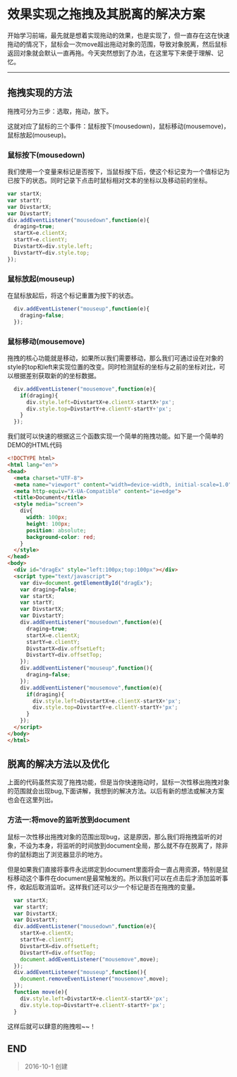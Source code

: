 # 效果实现之拖拽及其脱离的解决方案

开始学习前端，最先就是想着实现拖动的效果，也是实现了，但一直存在这在快速拖动的情况下，鼠标会一次move超出拖动对象的范围，导致对象脱离，然后鼠标返回对象就会默认一直再拖。今天突然想到了办法，在这里写下来便于理解、记忆。

---
## 拖拽实现的方法

拖拽可分为三步：选取，拖动，放下。

这就对应了鼠标的三个事件：鼠标按下(mousedown)，鼠标移动(mousemove)，鼠标放起(mouseup)。

### 鼠标按下(mousedown)

我们使用一个变量来标记是否按下，当鼠标按下后，使这个标记变为一个值标记为已按下的状态。同时记录下点击时鼠标相对文本的坐标以及移动前的坐标。

``` javascript
var startX;
var startY;
var DivstartX;
var DivstartY;
div.addEventListener("mousedown",function(e){
  draging=true;
  startX=e.clientX;
  startY=e.clientY;
  DivstartX=div.style.left;
  DivstartY=div.style.top;
});
```

### 鼠标放起(mouseup)

在鼠标放起后，将这个标记重置为按下的状态。

``` javascript
  div.addEventListener("mouseup",function(e){
    draging=false;
  });
```

### 鼠标移动(mousemove)

拖拽的核心功能就是移动，如果所以我们需要移动，那么我们可通过设在对象的style的top和left来实现位置的改变。同时检测鼠标的坐标与之前的坐标对比，可以根据差别获取新的的坐标数据。

``` javascript
  div.addEventListener("mousemove",function(e){
    if(draging){
      div.style.left=DivstartX+e.clientX-startX+'px';
      div.style.top=DivstartY+e.clientY-startY+'px';
    }
  });
```

我们就可以快速的根据这三个函数实现一个简单的拖拽功能。如下是一个简单的DEMO的HTML代码

``` html
<!DOCTYPE html>
<html lang="en">
<head>
  <meta charset="UTF-8">
  <meta name="viewport" content="width=device-width, initial-scale=1.0">
  <meta http-equiv="X-UA-Compatible" content="ie=edge">
  <title>Document</title>
  <style media="screen">
    div{
      width: 100px;
      height: 100px;
      position: absolute;
      background-color: red;
    }
  </style>
</head>
<body>
  <div id="dragEx" style="left:100px;top:100px"></div>
  <script type="text/javascript">
    var div=document.getElementById("dragEx");
    var draging=false;
    var startX;
    var startY;
    var DivstartX;
    var DivstartY;
    div.addEventListener("mousedown",function(e){
      draging=true;
      startX=e.clientX;
      startY=e.clientY;
      DivstartX=div.offsetLeft;
      DivstartY=div.offsetTop;
    });
    div.addEventListener("mouseup",function(){
      draging=false;
    });
    div.addEventListener("mousemove",function(e){
      if(draging){
        div.style.left=DivstartX+e.clientX-startX+'px';
        div.style.top=DivstartY+e.clientY-startY+'px';
      }
    });
  </script>
</body>
</html>
```

## 脱离的解决方法以及优化

上面的代码虽然实现了拖拽功能，但是当你快速拖动时，鼠标一次性移出拖拽对象的范围就会出现bug,下面讲解，我想到的解决方法。以后有新的想法或解决方案也会在这里列出。

### 方法一:将move的监听放到document

鼠标一次性移出拖拽对象的范围出现bug，这是原因，那么我们将拖拽监听的对象，不设为本身，将监听的时间放到document全局，那么就不存在脱离了，除非你的鼠标跑出了浏览器显示的地方。

但是如果我们直接将事件永远绑定到document里面将会一直占用资源，特别是鼠标移动这个事件在document是最常触发的。所以我们可以在点击后才添加监听事件，收起后取消监听。这样我们还可以少一个标记是否在拖拽的变量。

``` javascript
  var startX;
  var startY;
  var DivstartX;
  var DivstartY;
  div.addEventListener("mousedown",function(e){
    startX=e.clientX;
    startY=e.clientY;
    DivstartX=div.offsetLeft;
    DivstartY=div.offsetTop;
    document.addEventListener("mousemove",move);
  });
  div.addEventListener("mouseup",function(){
    document.removeEventListener("mousemove",move);
  });
  function move(e){
    div.style.left=DivstartX+e.clientX-startX+'px';
    div.style.top=DivstartY+e.clientY-startY+'px';
  }
```
这样后就可以肆意的拖拽啦~~！

## END

>2016-10-1 创建
